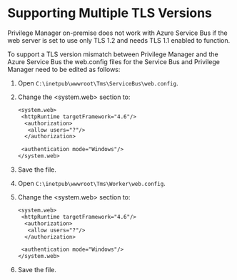[title]: # (TLS Versions)
[tags]: # (help, service bus)
[priority]: # (2)

# Supporting Multiple TLS Versions

 Privilege Manager on-premise does not work with Azure Service Bus if the web server is set to use only TLS 1.2 and needs TLS 1.1 enabled to function.

To support a TLS version mismatch between Privilege Manager and the Azure Service Bus the web.config files for the Service Bus and Privilege Manager need to be edited as follows:

1. Open `C:\inetpub\wwwroot\Tms\ServiceBus\web.config`.
1. Change the <system.web> section to:

   ```txt
   <system.web>
    <httpRuntime targetFramework="4.6"/>
     <authorization>
      <allow users="?"/>
     </authorization>

    <authentication mode="Windows"/>
   </system.web>
   ```
   
1. Save the file.
1. Open `C:\inetpub\wwwroot\Tms\Worker\web.config`.
1. Change the <system.web> section to:

   ```txt
   <system.web>
    <httpRuntime targetFramework="4.6"/>
     <authorization>
      <allow users="?"/>
     </authorization>

    <authentication mode="Windows"/>
   </system.web>
   ```

1. Save the file.

